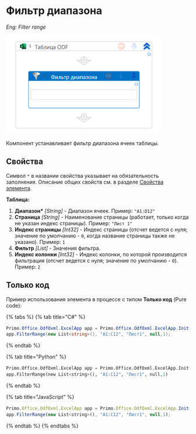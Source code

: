 # Фильтр диапазона

*Eng: Filter range*

![](../../../../.gitbook/assets1/filterrange.png)

Компонент устанавливает фильтр диапазона ячеек таблицы.

## Свойства
Символ `*` в названии свойства указывает на обязательность заполнения. 
Описание общих свойств см. в разделе [Свойства элемента](https://docs.primo-rpa.ru/primo-rpa/primo-studio/process/elements#svoistva-elementa).

**Таблица:**  
1. **Диапазон\*** *[String]* - Диапазон ячеек. Пример: `"A1:D12"`  
1. **Страница** *[String]* - Наименование страницы (работает, только когда не указан индекс страницы). Пример: `"Лист 1"`  
1. **Индекс страницы** *[Int32]* - Индекс страницы (отсчет ведется с нуля; значение по умолчанию - `0`, когда название страницы также не указано). Пример: `1`  
1. **Фильтр** *[List<string>]* - Значения фильтра. 
1. **Индекс колонки** *[Int32]* - Индекс колонки, по которой производится фильтрация (отсчет ведется с нуля; значение по умолчанию - `0`). Пример: `2`  

## Только код
Пример использования элемента в процессе с типом **Только код** (Pure code):

{% tabs %}
{% tab title="C#" %}
```csharp
Primo.Office.OdfOxml.ExcelApp app = Primo.Office.OdfOxml.ExcelApp.Init(wf, [file]);
app.FilterRange(new List<string>(), "A1:C12", "Лист1", null,1);
```
{% endtab %}

{% tab title="Python" %}
```python
Primo.Office.OdfOxml.ExcelApp app = Primo.Office.OdfOxml.ExcelApp.Init(wf, [file])
app.FilterRange(new List<string>(), "A1:C12", "Лист1", null,1)
```
{% endtab %}

{% tab title="JavaScript" %}
```javascript
Primo.Office.OdfOxml.ExcelApp app = Primo.Office.OdfOxml.ExcelApp.Init(wf, [file]);
app.FilterRange(new List<string>(), "A1:C12", "Лист1", null,1);
```
{% endtab %}
{% endtabs %}
